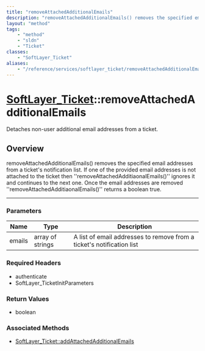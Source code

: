 ```yaml
---
title: "removeAttachedAdditionalEmails"
description: "removeAttachedAdditionalEmails() removes the specified email addresses from a ticket's notification list. If one of the... "
layout: "method"
tags:
    - "method"
    - "sldn"
    - "Ticket"
classes:
    - "SoftLayer_Ticket"
aliases:
    - "/reference/services/softlayer_ticket/removeAttachedAdditionalEmails"
---
```

# [SoftLayer_Ticket](/reference/services/SoftLayer_Ticket)::removeAttachedAdditionalEmails

Detaches non-user additional email addresses from a ticket.


## Overview 
removeAttachedAdditionalEmails() removes the specified email addresses from a ticket's notification list. If one of the provided email addresses is not attached to the ticket then ''removeAttachedAdditiaonalEmails()'' ignores it and continues to the next one. Once the email addresses are removed ''removeAttachedAdditiaonalEmails()'' returns a boolean true. 

-----

### Parameters 
|Name | Type | Description |
| --- | --- | --- |
|emails| array of strings| A list of email addresses to remove from a ticket's notification list|


### Required Headers
* authenticate
* SoftLayer_TicketInitParameters


### Return Values
* boolean


### Associated Methods

*  [SoftLayer_Ticket::addAttachedAdditionalEmails](/reference/services/SoftLayer_Ticket/addAttachedAdditionalEmails )




